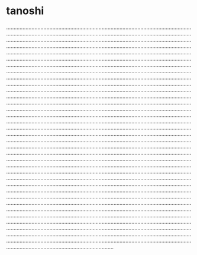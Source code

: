 # tanoshi
............................................................................................................................................................................................................................................................................................................................................................................................................................................................................................................................................................................................................................................................................................................................................................................................................................................................................................................................................................................................................................................................................................................................................................................................................................................................................................................................................................................................................................................................................................................................................................................................................................................................................................................................................................................................................................................................................................................................................................................................................................................................................................................................................................................................................................................................................................................................................................................................................................................................................................................................................................................................................................................................................................................................................................................................................................................................................................................................................................................................................................................................................................................................................................................................................................................................................................................................................................................................................................................................................................................................................................................................................................................................................................................................................................................................................................................................................................................................................................................................................................................................................................................................................................................................................................................................................................................................................................................................................................................................................................................................................................................................